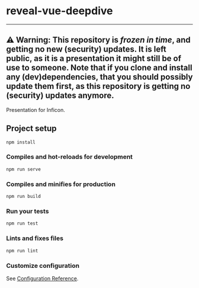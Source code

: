 # reveal-vue-deepdive

----
**⚠ Warning:** This repository is _frozen in time_, and getting no new (security) updates.
It is left public, as it is a presentation it might still be of use to someone.
Note that if you clone and install any (dev)dependencies, that you should possibly update them first, as this repository is getting no (security) updates anymore.
----

Presentation for Inficon.

## Project setup

```
npm install
```

### Compiles and hot-reloads for development

```
npm run serve
```

### Compiles and minifies for production

```
npm run build
```

### Run your tests

```
npm run test
```

### Lints and fixes files

```
npm run lint
```

### Customize configuration

See [Configuration Reference](https://cli.vuejs.org/config/).
